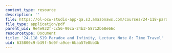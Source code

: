 ```yaml
---
content_type: resource
description: ''
file: https://ol-ocw-studio-app-qa.s3.amazonaws.com/courses/24-118-paradox-and-infinity-spring-2019/635800c9b39f5d0fa9ce6baa57e8bb3b_MIT24_118S19_LecNote8.pdf
file_type: application/pdf
parent_uid: 9e4e932f-cc56-90ca-24b3-58712b68e66c
resourcetype: Document
title: '24.118_S19 Paradox and Infinity, Lecture Note 8: Time Travel'
uid: 635800c9-b39f-5d0f-a9ce-6baa57e8bb3b
---
```

